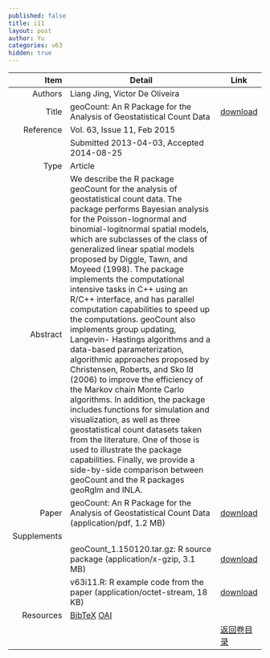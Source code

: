 ```yaml
---
published: false
title: i11
layout: post
author: Yu
categories: v63
hidden: true
---
```


| Item | Detail | Link |
|---:|---|---|
| Authors | Liang Jing, Victor De Oliveira| |
| Title |geoCount: An R Package for the Analysis of Geostatistical Count Data | [download](http://www.jstatsoft.org/v63/i11/paper) |
| Reference |Vol. 63, Issue 11, Feb 2015 | |
| | Submitted 2013-04-03, Accepted 2014-08-25| | 
| Type | Article| |
| Abstract | We describe the R package geoCount for the analysis of geostatistical count data. The package performs Bayesian analysis for the Poisson-lognormal and binomial-logitnormal spatial models, which are subclasses of the class of generalized linear spatial models proposed by Diggle, Tawn, and Moyeed (1998). The package implements the computational intensive tasks in C++ using an R/C++ interface, and has parallel computation capabilities to speed up the computations. geoCount also implements group updating, Langevin- Hastings algorithms and a data-based parameterization, algorithmic approaches proposed by Christensen, Roberts, and Sko ̈ld (2006) to improve the efficiency of the Markov chain Monte Carlo algorithms. In addition, the package includes functions for simulation and visualization, as well as three geostatistical count datasets taken from the literature. One of those is used to illustrate the package capabilities. Finally, we provide a side-by-side comparison between geoCount and the R packages geoRglm and INLA.| |
| Paper | geoCount: An R Package for the Analysis of Geostatistical Count Data  (application/pdf, 1.2 MB)| [download](http://www.jstatsoft.org/v63/i11/paper) |
| Supplements | | |
| |geoCount_1.150120.tar.gz: R source package  (application/x-gzip, 3.1 MB)|  [download](http://www.jstatsoft.org/v63/i11/supp/1) |
| |v63i11.R:                 R example code from the paper  (application/octet-stream, 18 KB)|  [download](http://www.jstatsoft.org/v63/i11/supp/2) |
| Resources | [BibTeX](http://www.jstatsoft.org/v63/i11/bibtex) [OAI](http://www.jstatsoft.org/oai?verb=GetRecord&identifier=oai.jstatsoft/v63/i11&prefix=oai_dc)| |
| |  | [返回卷目录]({{site.baseurl}}/volume/v63.html) |
